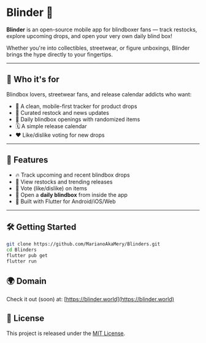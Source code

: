 # Blinder 🎁

**Blinder** is an open-source mobile app for blindboxer fans — track restocks, explore upcoming drops, and open your very own daily blind box!

Whether you're into collectibles, streetwear, or figure unboxings, Blinder brings the hype directly to your fingertips.

---

## 🎯 Who it's for

Blindbox lovers, streetwear fans, and release calendar addicts who want:

- 🧭 A clean, mobile-first tracker for product drops
- 📰 Curated restock and news updates
- 🎁 Daily blindbox openings with randomized items
- 🗓️ A simple release calendar
- ❤️ Like/dislike voting for new drops

---

## 📲 Features

- 🔥 Track upcoming and recent blindbox drops
- 🔄 View restocks and trending releases
- 💬 Vote (like/dislike) on items
- 🎁 Open a **daily blindbox** from inside the app
- 📱 Built with Flutter for Android/iOS/Web

---

## 🛠 Getting Started

```bash
git clone https://github.com/MarianoAkaMery/Blinders.git
cd Blinders
flutter pub get
flutter run
````

## 🌍 Domain

Check it out (soon) at: [https://blinder.world](https://blinder.world)

## 📝 License

This project is released under the [MIT License](LICENSE).
